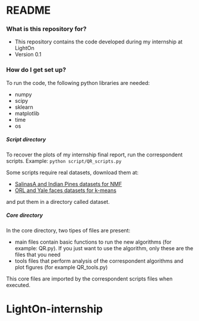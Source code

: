 # README #

### What is this repository for? ###

* This repository contains the code developed during my internship at LightOn
* Version 0.1

### How do I get set up? ###

To run the code, the following python libraries are needed:
* numpy
* scipy
* sklearn
* matplotlib
* time
* os

##### Script directory #####
To recover the plots of my internship final report, run the correspondent scripts. 
Example: 
`python script/QR_scripts.py`


Some scripts require real datasets, download them at:
* [SalinasA and Indian Pines datasets for NMF](http://www.ehu.eus/ccwintco/index.php?title=Hyperspectral_Remote_Sensing_Scenes)
* [ORL and Yale faces datasets for k-means](http://www.face-rec.org/databases/)

and put them in a directory called dataset.

##### Core directory #####
In the core directory, two tipes of files are present:
* main files contain basic functions to run the new algorithms (for example: QR.py). If you just want to use the algorithm, only these are the files that you need
* tools files that perform analysis of the correspondent algorithms and plot figures (for example QR_tools.py)

This core files are imported by the correspondent scripts files when executed.

# LightOn-internship
